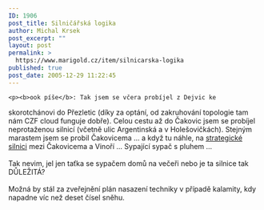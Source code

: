 ```yaml
---
ID: 1906
post_title: Silničářská logika
author: Michal Krsek
post_excerpt: ""
layout: post
permalink: >
  https://www.marigold.cz/item/silnicarska-logika
published: true
post_date: 2005-12-29 11:22:45
---
```

	<p><b>ook píše</b>: Tak jsem se včera probíjel z Dejvic ke
skorotchánovi do Přezletic (díky za optání, od zakruhování topologie
tam nám CZF cloud funguje dobře). Celou cestu až do Čakovic jsem se
probíjel neprotaženou silnicí (včetně ulic Argentinská a v
Holešovičkách). Stejným marastem jsem se probil Čakovicema ... a když
tu náhle, na <i></i><a href="http://www.mapy.cz/search.py?&amp;sz=3&amp;rp2=52289205_180542794&amp;zi=7&amp;la=180542896&amp;lo=52353956&amp;hl=pnt=467343_-5555480_sipka&amp;rn2=%C4%8Cakovice&amp;uc=Zde+jsem+potkal+sypa%C4%8D" >strategické silnici</a> mezi Čakovicema a Vinoří ... Sypající sypač s pluhem ...<br />
<br />
Tak nevim, jel jen taťka se sypačem domů na večeři nebo je ta silnice tak DŮLEŽITÁ?<br />
<br />
Možná by stál za zveřejnění plán nasazení techniky v případě kalamity, kdy napadne víc než deset čísel sněhu.</p>